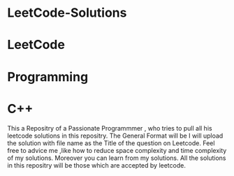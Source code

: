 # LeetCode-Solutions
# LeetCode
# Programming
# C++
This a Repositry of a Passionate Programmmer , who tries to pull all his leetcode solutions in this repositry.
The General Format will be I will upload the solution with file name as the Title of the question on Leetcode.
Feel free to advice me ,like how to reduce space complexity and time complexity of my solutions.
Moreover you can learn from my solutions.
All the solutions in this repositry will be those which are accepted by leetcode.
